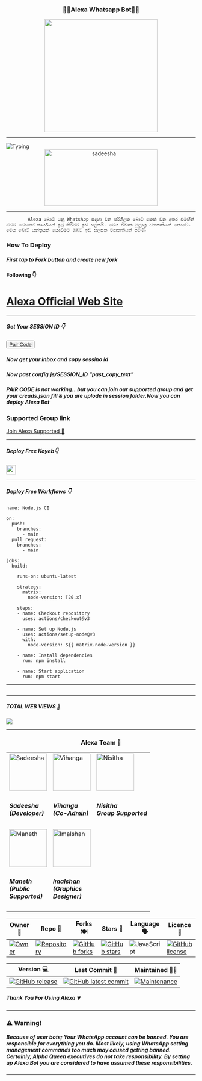 <div align="center">
	<h3>👸🏻Alexa Whatsapp Bot👸🏻</h3>
<img src="https://i.ibb.co/z52R6XR/bg.jpg" width="300" height="300">
</div>
<hr>
<img src="https://readme-typing-svg.herokuapp.com?size=33&width=1000&lines=Welcome+To+Alexa...;Created+by+Sadeesha...;World+Best+Whatsapp+User+Bot...;Simple+Java+Script+Bot...;Simple+And+Fast+Deploy...;Thank+You+For+Using+Alexa..."
            alt="Typing">

<div align="center">
	<img src="https://moe-counter.glitch.me/get/@Anya_v2-Md?theme=gelbooru" width="300" height="150" alt="sadeesha">
</div>

<hr>

			Alexa බොට් යනු WhatsApp සඳහා වන පරිශීලක බොට් එකක් වන අතර එමඟින් ඔබට බොහෝ කාර්යයන් ඉටු කිරීමට ඉඩ සලසයි. මෙය විවෘත මූලාශ්‍ර ව්‍යාපෘතියක් නොවේ. මෙය බොට් යන්ත්‍රයක් යෙදවීමට ඔබට ඉඩ සලසන ව්‍යාපෘතියක් පමණි
       
<h3>How To Deploy </h3>

<h5>First tap to Fork button and create new fork</h5>

<h4>Following 👇</h4>
<h1><a href="http://sadiyamin.github.io/Test">Alexa Official Web Site</a></h1>
<p><tbody>

<hr>
	
<h5>Get Your SESSION ID 👇</h5> 
	
<button><tr><a href="https://intelligent-marysa-tharumin-c5a17a2e.koyeb.app/">Pair Code</a></tr></button>

<h5>Now get your inbox and copy sessino id</h5>
<h5>Now past config.js/SESSION_ID "past_copy_text"</h5>

<h5>PAIR CODE is not working...but you can join our supported group and get your creads.json fill & you are uplode in session folder.Now you can deploy Alexa Bot</h5>
<h3>Supported Group link </h3>
<a href="https://chat.whatsapp.com/Ci5mDk9zEVF95NcuqEtzl4">Join Alexa Supported 👧</a>
<hr>
<h5>Deploy Free Koyeb👇</h5>
<a href="http://koyeb.com" ><img src="https://i.ibb.co/t4KftP0/images.png width="50" height="25"></a>
<hr>
<h5>Deploy Free Workflows 👇</h5>

```
name: Node.js CI

on:
  push:
    branches:
      - main
  pull_request:
    branches:
      - main

jobs:
  build:

    runs-on: ubuntu-latest

    strategy:
      matrix:
        node-version: [20.x]

    steps:
    - name: Checkout repository
      uses: actions/checkout@v3

    - name: Set up Node.js
      uses: actions/setup-node@v3
      with:
        node-version: ${{ matrix.node-version }}

    - name: Install dependencies
      run: npm install

    - name: Start application
      run: npm start
```
<hr>
<img src="http://readme-typing-svg.herokuapp.com?color=d1fa02&center=true&vCenter=true&multiline=false&lines=Created+By+Sadeesha_Min" alt="">
<hr>


<h5>TOTAL WEB VIEWS 🌹</h5>
<img src="https://profile-counter.glitch.me/Sadeesha/count.svg" center>

<hr>

<div align="center">
<h3>Alexa Team 🐣</h3>
<table>
<tbody>
<tr>
<td><img src="https://i.ibb.co/Lg7CQgB/IMG-20240322-WA0008-01.jpg" width="100" height="100" alt="Sadeesha"></a></td>
<td><img src="https://i.ibb.co/chgBVvB/vihanga.jpg" width="100" height="100" alt="Vihanga"></a></td>
<td><img src="https://i.ibb.co/xM8gkj9/img-2-1724039784821.webp" width="100" height="100" alt="Nisitha"></td>
											</tr>
<tr>
<td><h5>Sadeesha</br>(Developer)</h5></td>
<td><h5> Vihanga</br>(Co-Admin)</h5></td>
<td><h5>Nisitha<br>Group Supported</h5></td>
											
</tr>

<tr>
	<td><img src="https://i.ibb.co/RNmMpFM/IMG-20240918-WA0013.jpg" width="100" height="100" alt="Maneth"></td>
	<td><img src="http://i.ibb.co/HGMmFhY/img-1-1724244686195.webp" width="100" height="100" alt="Imalshan"></td>
</tr>
<tr>
	<td><h5>Maneth<br>(Public<br>Supported)</h5></td>
	<td><h5>Imalshan<br>(Graphics<br>Designer)</h5></td>
</tr>
</tr>
</tbody>
</table>
</div>
<div align="center">
    
| Owner 👤             | Repo 🤖              | Forks 🍽️             | Stars 🌟            | Language 🗣️        | Licence 🪪              
|----------------------|----------------------|----------------------|---------------------|---------------------|---------------------|
| [![Owner](https://img.shields.io/badge/Author-sSadeesha-red.svg)](https://github.com/Alexa/) | [![Repository](https://img.shields.io/badge/Repo-Alexa-red.svg)](https://github.com/sadiyamin/Alexa) | [![GitHub forks](https://badgen.net/github/forks/sadiyamin/Alexa/)](https://GitHub.com/sadiyamin/Alexa/network/) | [![GitHub stars](https://badgen.net/github/stars/sadiyamin/Alexa)](https://GitHub.com/sadiyamin/Alexa/stargazers/) | ![JavaScript](https://img.shields.io/badge/javascript-%23323330.svg?style=for-the-badge&logo=javascript&logoColor=%23F7DF1E) | [![GitHub license](https://img.shields.io/github/license/PikaBotz/anya_v2-md.svg)](https://github.com/sadiyamin/Alexa/blob/master/LICENSE) 

| Version 💻              | Last Commit 💫              | Maintained 🤌🏻             |
|---------------------|---------------------|---------------------|
| [![GitHub release](https://img.shields.io/github/release/PikaBotz/Anya_v2-Md.svg)](https://GitHub.com/sadiyamin/Alexa/releases/) | [![GitHub latest commit](https://badgen.net/github/last-commit/sadiyamin/Alexa)](https://GitHub.com/sadiyamin/Alexa/commit/) | [![Maintenance](https://img.shields.io/badge/maintained%3F-yes-green.svg)](https://GitHub.com/sadiyamin/Alexa/graphs/commit-activity) |


</div>

<h5>Thank You For Using Alexa 💗</h5>

<hr>

<h3>⚠️ Warning!</h3>

<h5>Because of user bots; Your WhatsApp account can be banned. You are responsible for everything you do. Most likely, using WhatsApp setting management commands too much may caused getting banned. Certainly, Alpha Queen executives do not take responsibility. By setting up Alexa Bot you are considered to have assumed these responsibilities.</h5>
<hr>
